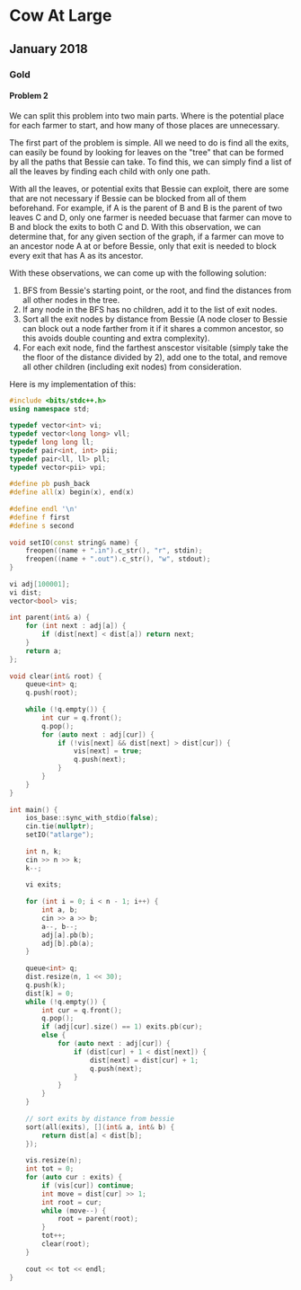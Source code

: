 # Cow At Large
  
## January 2018
  
### Gold
  
#### Problem 2
  
We can split this problem into two main parts. Where is the potential place for each farmer to start, and how many of those places are unnecessary.
  
The first part of the problem is simple. All we need to do is find all the exits, can easily be found by looking for leaves on the "tree" that can be formed by all the paths that Bessie can take. To find this, we can simply find a list of all the leaves by finding each child with only one path.
  
With all the leaves, or potential exits that Bessie can exploit, there are some that are not necessary if Bessie can be blocked from all of them beforehand. For example, if A is the parent of B and B is the parent of two leaves C and D, only one farmer is needed becuase that farmer can move to B and block the exits to both C and D. With this observation, we can determine that, for any given section of the graph, if a farmer can move to an ancestor node A at or before Bessie, only that exit is needed to block every exit that has A as its ancestor.
  
With these observations, we can come up with the following solution:
  
1. BFS from Bessie's starting point, or the root, and find the distances from all other nodes in the tree.
2. If any node in the BFS has no children, add it to the list of exit nodes.
3. Sort all the exit nodes by distance from Bessie (A node closer to Bessie can block out a node farther from it if it shares a common ancestor, so this avoids double counting and extra complexity).
4. For each exit node, find the farthest anscestor visitable (simply take the the floor of the distance divided by 2), add one to the total, and remove all other children (including exit nodes) from consideration.
  
Here is my implementation of this:
  
```cpp
#include <bits/stdc++.h>
using namespace std;
  
typedef vector<int> vi;
typedef vector<long long> vll;
typedef long long ll;
typedef pair<int, int> pii;
typedef pair<ll, ll> pll;
typedef vector<pii> vpi;
  
#define pb push_back
#define all(x) begin(x), end(x)
  
#define endl '\n'
#define f first
#define s second
  
void setIO(const string& name) {
    freopen((name + ".in").c_str(), "r", stdin);
    freopen((name + ".out").c_str(), "w", stdout);
}
  
vi adj[100001];
vi dist;
vector<bool> vis;
  
int parent(int& a) {
    for (int next : adj[a]) {
        if (dist[next] < dist[a]) return next;
    }
    return a;
};
  
void clear(int& root) {
    queue<int> q;
    q.push(root);
  
    while (!q.empty()) {
        int cur = q.front();
        q.pop();
        for (auto next : adj[cur]) {
            if (!vis[next] && dist[next] > dist[cur]) {
                vis[next] = true;
                q.push(next);
            }
        }
    }
}
  
int main() {
    ios_base::sync_with_stdio(false);
    cin.tie(nullptr);
    setIO("atlarge");
  
    int n, k;
    cin >> n >> k;
    k--;
  
    vi exits;
  
    for (int i = 0; i < n - 1; i++) {
        int a, b;
        cin >> a >> b;
        a--, b--;
        adj[a].pb(b);
        adj[b].pb(a);
    }
  
    queue<int> q;
    dist.resize(n, 1 << 30);
    q.push(k);
    dist[k] = 0;
    while (!q.empty()) {
        int cur = q.front();
        q.pop();
        if (adj[cur].size() == 1) exits.pb(cur);
        else {
            for (auto next : adj[cur]) {
                if (dist[cur] + 1 < dist[next]) {
                    dist[next] = dist[cur] + 1;
                    q.push(next);
                }
            }
        }
    }
  
    // sort exits by distance from bessie
    sort(all(exits), [](int& a, int& b) {
        return dist[a] < dist[b];
    });
  
    vis.resize(n);
    int tot = 0;
    for (auto cur : exits) {
        if (vis[cur]) continue;
        int move = dist[cur] >> 1;
        int root = cur;
        while (move--) {
            root = parent(root);
        }
        tot++;
        clear(root);  
    }
  
    cout << tot << endl;
}
```  
  